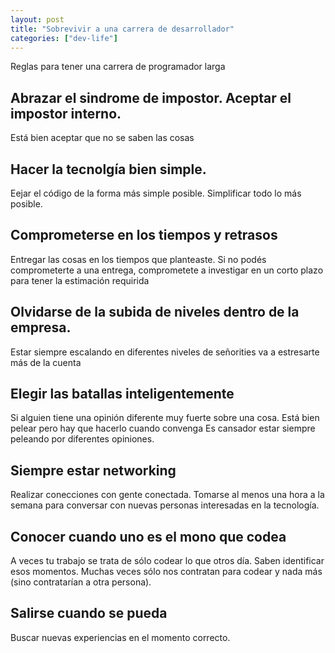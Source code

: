 ```yaml
---
layout: post
title: "Sobrevivir a una carrera de desarrollador"
categories: ["dev-life"]
---
```


Reglas para tener una carrera de programador larga<!--more-->

## Abrazar el sindrome de impostor. Aceptar el impostor interno.

Está bien aceptar que no se saben las cosas

## Hacer la tecnolgía bien simple.

Eejar el código de la forma más simple posible. Simplificar todo lo más posible.

## Comprometerse en los tiempos y retrasos

Entregar las cosas en los tiempos que planteaste.
Si no podés comprometerte a una entrega, comprometete a investigar en un corto plazo para tener la estimación requirida

## Olvidarse de la subida de niveles dentro de la empresa.

Estar siempre escalando en diferentes niveles de señorities va a estresarte más de la cuenta

## Elegir las batallas inteligentemente

Si alguien tiene una opinión diferente muy fuerte sobre una cosa. Está bien pelear pero hay que hacerlo cuando convenga
Es cansador estar siempre peleando por diferentes opiniones.

## Siempre estar networking

Realizar conecciones con gente conectada. Tomarse al menos una hora a la semana para conversar con nuevas personas interesadas en la tecnología.

## Conocer cuando uno es el mono que codea

A veces tu trabajo se trata de sólo codear lo que otros día. Saben identificar esos momentos. Muchas veces sólo nos contratan para codear y nada más (sino contratarían a otra persona).

## Salirse cuando se pueda

Buscar nuevas experiencias en el momento correcto.
